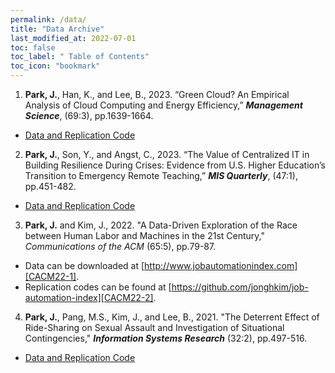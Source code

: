 ```yaml
---
permalink: /data/
title: "Data Archive"
last_modified_at: 2022-07-01
toc: false
toc_label: " Table of Contents"
toc_icon: "bookmark"
---
```


1. **Park, J.**, Han, K., and Lee, B., 2023. “Green Cloud? An Empirical Analysis of Cloud Computing and Energy Efficiency,” ***Management Science***, (69:3), pp.1639-1664.
  * [Data and Replication Code][MS22-1]


2. **Park, J.**, Son, Y., and Angst, C., 2023. “The Value of Centralized IT in Building Resilience During Crises: Evidence from U.S. Higher Education’s Transition to Emergency Remote Teaching,” ***MIS Quarterly***, (47:1), pp.451-482.
  * [Data and Replication Code][MISQ22-1]


3. **Park, J.** and Kim, J., 2022. "A Data-Driven Exploration of the Race between Human Labor and Machines in the 21st Century," *Communications of the ACM* (65:5), pp.79-87.
  * Data can be downloaded at [http://www.jobautomationindex.com][CACM22-1].
  * Replication codes can be found at [https://github.com/jonghkim/job-automation-index][CACM22-2].


4. **Park, J.**, Pang, M.S., Kim, J., and Lee, B., 2021. "The Deterrent Effect of Ride-Sharing on Sexual Assault and Investigation of Situational Contingencies," ***Information Systems Research*** (32:2), pp.497-516.
  * [Data and Replication Code][ISR21-1]

[MS22-1]: https://pubsonline.informs.org/doi/suppl/10.1287/mnsc.2022.4442
[MISQ22-1]: https://doi.org/10.7910/DVN/EKIGQ8
[CACM22-1]: http://www.jobautomationindex.com
[CACM22-2]: https://github.com/jonghkim/job-automation-index
[ISR21-1]: https://jiyong-park.github.io/data/
